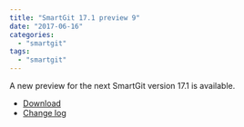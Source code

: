 ```yaml
---
title: "SmartGit 17.1 preview 9"
date: "2017-06-16"
categories: 
  - "smartgit"
tags: 
  - "smartgit"
---
```


A new preview for the next SmartGit version 17.1 is available.

- [Download](http://www.syntevo.com/smartgit/early-access)
- [Change log](http://www.syntevo.com/smartgit/changelog-eap.txt)
